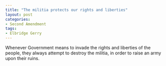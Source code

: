 ```yaml
---
title: "The militia protects our rights and liberties"
layout: post
categories:
- Second Amendment
tags:
- Elbridge Gerry
---
```


Whenever Government means to invade the rights and liberties of the people, they always attempt to destroy the militia, in order to raise an army upon their ruins.